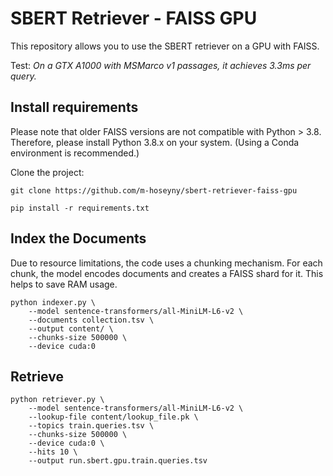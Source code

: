 # SBERT Retriever - FAISS GPU

This repository allows you to use the SBERT retriever on a GPU with FAISS.

Test: 
*On a GTX A1000 with MSMarco v1 passages, it achieves 3.3ms per query.*


## Install requirements

Please note that older FAISS versions are not compatible with Python > 3.8. Therefore, please install Python 3.8.x on your system. (Using a Conda environment is recommended.)

Clone the project:
```
git clone https://github.com/m-hoseyny/sbert-retriever-faiss-gpu
```

```
pip install -r requirements.txt
```

## Index the Documents
Due to resource limitations, the code uses a chunking mechanism. For each chunk, the model encodes documents and creates a FAISS shard for it. This helps to save RAM usage.
```
python indexer.py \
    --model sentence-transformers/all-MiniLM-L6-v2 \
    --documents collection.tsv \
    --output content/ \
    --chunks-size 500000 \
    --device cuda:0 
```

## Retrieve
```
python retriever.py \
    --model sentence-transformers/all-MiniLM-L6-v2 \
    --lookup-file content/lookup_file.pk \
    --topics train.queries.tsv \
    --chunks-size 500000 \
    --device cuda:0 \ 
    --hits 10 \
    --output run.sbert.gpu.train.queries.tsv
```